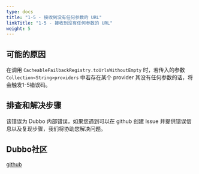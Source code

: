 ```yaml
---
type: docs
title: "1-5 - 接收到没有任何参数的 URL"
linkTitle: "1-5 - 接收到没有任何参数的 URL"
weight: 5
---
```


## 可能的原因
在调用 `CacheableFailbackRegistry.toUrlsWithoutEmpty` 时，若传入的参数 `Collection<String>providers` 中若存在某个 provider 其没有任何参数的话，将会触发1-5错误码。
## 排查和解决步骤
该错误为 Dubbo 内部错误，如果您遇到可以在 github 创建 Issue 并提供错误信息以及复现步骤，我们将协助您解决问题。
## Dubbo社区
[github](https://github.com/apache/dubbo)
<p style="margin-top: 3rem;"> </p>
